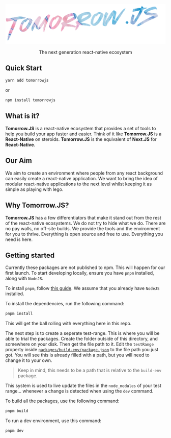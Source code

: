 ![Tomorrow.JS](./.github/tomorrowJS.svg)

<p align="center">The next generation react-native ecosystem</p>

## Quick Start
```bash
yarn add tomorrowjs
```
or
``` bash
npm install tomorrowjs
```

## What is it?

**Tomorrow.JS** is a react-native ecosystem that provides a set of tools to help you build your app faster and easier. Think of it like **Tomorrow.JS** is a **React-Native** on steroids.
**Tomorrow.JS** is the equivalent of **Next.JS** for **React-Native**.

## Our Aim

We aim to create an environment where people from any react background can easily create a react-native application. We want to bring the idea of modular react-native applications to the next level whilst keeping it as simple as playing with lego.

## Why Tomorrow.JS?

**Tomorrow.JS** has a few differentiators that make it stand out from the rest of the react-native ecosystems. We do not try to hide what we do. There are no pay walls, no off-site builds. We provide the tools and the environment for you to thrive. Everything is open source and free to use. Everything you need is here.

## Getting started

Currently these packages are not published to npm. This will happen for our first launch.
To start developing locally, ensure you have `pnpm` installed, along with `NodeJS`.

To install `pnpm`, follow [this guide](https://pnpm.io/installation).
We assume that you already have `NodeJS` installed.

To install the dependencies, run the following command:
```bash
pnpm install
```

This will get the ball rolling with everything here in this repo.

The next step is to create a seperate test-range. This is where you will be able to trial the packages.
Create the folder outside of this directory, and somewhere on your disk. Then get the file path to it.
Edit the `testRange` property inside [`packages/build-env/package.json`](./packages/build-env/package.json) to the file path you just got. You will see this is already filled with a path, but you will need to change it to your own.

> Keep in mind, this needs to be a path that is relative to the `build-env` package.

This system is used to live update the files in the `node_modules` of your test range... whenever a change is detected when using the `dev` command.

To build all the packages, use the following command:

```bash
pnpm build
```

To run a dev environment, use this command:

```bash
pnpm dev
```